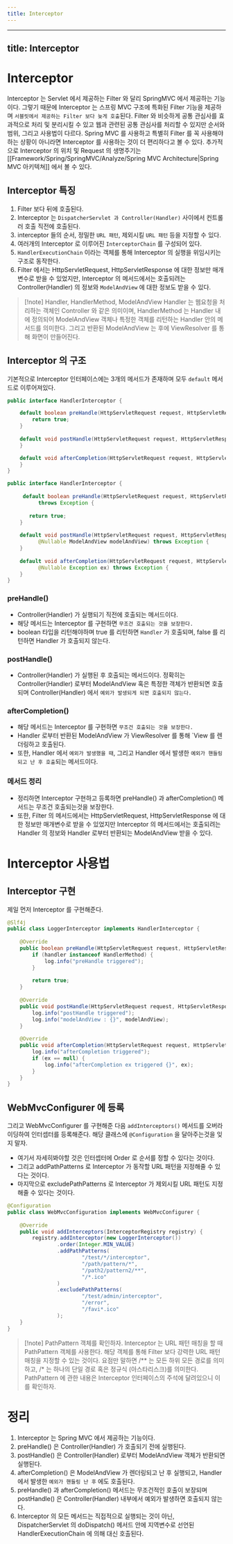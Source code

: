 ```yaml
---
title: Interceptor
---
```

---
title: Interceptor
---

# Interceptor
Interceptor 는 Servlet 에서 제공하는 Filter 와 달리 SpringMVC 에서 제공하는 기능이다. 그렇기 때문에 Interceptor 는 스프링 MVC 구조에 특화된 Filter 기능을 제공하며 `서블릿에서 제공하는 Filter 보다 늦게 호출`된다. Filter 와 비슷하게 공통 관심사를 효과적으로 처리 및 분리시킬 수 있고 웹과 관련된 공통 관심사를 처리할 수 있지만 순서와 범위, 그리고 사용법이 다르다. Spring MVC 를 사용하고 특별히 Filter 를 꼭 사용해야 하는 상황이 아니라면 Interceptor 를 사용하는 것이 더 편리하다고 볼 수 있다. 추가적으로 Interceptor 의 위치 및 Request 의 생명주기는 [[Framework/Spring/SpringMVC/Analyze/Spring MVC Architecture|Spring MVC 아키텍쳐]]  에서 볼 수 있다.

## Interceptor 특징
1. Filter 보다 뒤에 호출된다.
2. Interceptor 는 `DispatcherServlet 과 Controller(Handler)` 사이에서 컨트롤러 호출 직전에 호출된다.
3. interceptor 들의 순서, 정밀한 `URL 패턴`, 제외시킬 `URL 패턴` 등을 지정할 수 있다.
4. 여러개의 Interceptor 로 이루어진 `InterceptorChain` 를 구성되어 있다.
5. `HandlerExecutionChain` 이라는 객체를 통해 Interceptor 의 실행을 위임시키는 구조로 동작한다.
6. Filter 에서는 HttpServletRequest, HttpServletResponse 에 대한 정보만 매개변수로 받을 수 있었지만, Interceptor 의 메서드에서는 호출되려는 Controller(Handler) 의 정보와 `ModelAndView` 에 대한 정보도 받을 수 있다.

> [!note] Handler, HandlerMethod, ModelAndView
> Handler 는 웹요청을 처리하는 객체인 Controller 와 같은 의미이며, HandlerMethod 는 Handler 내에 정의되어 ModelAndView 객체나 특정한 객체를 리턴하는 Handler 안의 메서드를 의미한다. 그리고 반환된 ModelAndView 는 후에 ViewResolver 를 통해 화면이 만들어진다.

## Interceptor 의 구조
기본적으로 Interceptor 인터페이스에는 3개의 메서드가 존재하며 모두 `default` 메서드로 이루어져있다. 

```java
public interface HandlerInterceptor {

	default boolean preHandle(HttpServletRequest request, HttpServletResponse response, Object handler) throws Exception {  
		return true;  
	}
	
	default void postHandle(HttpServletRequest request, HttpServletResponse response, Object handler, @Nullable ModelAndView modelAndView) throws Exception {  
	}

	default void afterCompletion(HttpServletRequest request, HttpServletResponse response, Object handler, @Nullable Exception ex) throws Exception {  
	}
}
```


```java
public interface HandlerInterceptor {  
  
     default boolean preHandle(HttpServletRequest request, HttpServletResponse response, Object handler)  
          throws Exception {  
  
       return true;  
    }  
  
    default void postHandle(HttpServletRequest request, HttpServletResponse response, Object handler,  
          @Nullable ModelAndView modelAndView) throws Exception {  
    }  
    
    default void afterCompletion(HttpServletRequest request, HttpServletResponse response, Object handler,  
          @Nullable Exception ex) throws Exception {  
    }  
}
```

### preHandle()
- Controller(Handler) 가 실행되기 직전에 호출되는 메서드이다.
- 해당 메서드는 Interceptor 를 구현하면 `무조건 호출되는 것을 보장한다.`
- boolean 타입을 리턴해야하며 true 를 리턴하면 `Handler` 가 호출되며, false 를 리턴하면 Handler 가 호출되지 않는다. 

### postHandle()
- Controller(Handler) 가 실행된 후 호출되는 메서드이다. 정확히는 Controller(Handler) 로부터 ModelAndView 혹은 특정한 객체가 반환되면 호출되며 Controller(Handler) 에서 `예외가 발생되게 되면 호출되지 않는다.`

### afterCompletion()
- 해당 메서드는 Interceptor 를 구현하면 `무조건 호출되는 것을 보장한다.`
- Handler 로부터 반환된 ModelAndView 가 ViewResolver 를 통해 `View 를 렌더링하고 호출된다.
- 또한, Handler 에서 `예외가 발생했을 때`, 그리고 Handler 에서 발생한 `예외가 핸들링되고 난 후 호출`되는 메서드이다. 

### 메서드 정리
- 정리하면 Interceptor 구현하고 등록하면 preHandle() 과 afterCompletion() 메서드는 무조건 호출되는것을 보장한다.
- 또한, Filter 의 메서드에서는 HttpServletRequest, HttpServletResponse 에 대한 정보만 매개변수로 받을 수 있었지만 Interceptor 의 메서드에서는 호출되려는 Handler 의 정보와 Handler 로부터 반환되는 ModelAndView 받을 수 있다.
    
# Interceptor 사용법
## Interceptor 구현
제일 먼저 Interceptor 를 구현해준다.

```java
@Slf4j  
public class LoggerInterceptor implements HandlerInterceptor {  
  
    @Override  
    public boolean preHandle(HttpServletRequest request, HttpServletResponse response, Object handler) throws Exception {  
        if (handler instanceof HandlerMethod) {  
            log.info("preHandle triggered");  
        }  
  
        return true;  
    }  
  
    @Override  
    public void postHandle(HttpServletRequest request, HttpServletResponse response, Object handler, ModelAndView modelAndView) throws Exception {  
        log.info("postHandle triggered");  
        log.info("modelAndView : {}", modelAndView);  
    }  
  
    @Override  
    public void afterCompletion(HttpServletRequest request, HttpServletResponse response, Object handler, Exception ex) throws Exception {  
        log.info("afterCompletion triggered");  
        if (ex == null) {  
            log.info("afterCompletion ex triggered {}", ex);  
        }  
    }  
}
```

## WebMvcConfigurer 에 등록
그리고 WebMvcConfigurer 를 구현해준 다음 `addInterceptors()` 메서드를 오버라이딩하여 인터셉터를 등록해준다. 해당 클래스에 `@Configuration` 을 달아주는것을 잊지 말자.

- 여기서 자세히봐야할 것은 인터셉터에 Order 로 순서를 정할 수 있다는 것이다.
- 그리고 addPathPatterns 로 Interceptor 가 동작할 URL 패턴을 지정해줄 수 있다는 것이다.
- 마지막으로 excludePathPatterns 로 Interceptor 가 제외시킬 URL 패턴도 지정해줄 수 있다는 것이다.

```java
@Configuration  
public class WebMvcConfiguration implements WebMvcConfigurer {  
  
    @Override  
    public void addInterceptors(InterceptorRegistry registry) {  
        registry.addInterceptor(new LoggerInterceptor())  
                .order(Integer.MIN_VALUE)  
                .addPathPatterns(  
                        "/test/*/interceptor",  
                        "/path/pattern/*",  
                        "/path2/pattern2/**",  
                        "/*.ico"  
                )  
                .excludePathPatterns(  
                        "/test/admin/interceptor",  
                        "/error",  
                        "/favi*.ico"  
                );  
    }  
}
```

> [!note] PathPattern 객체를 확인하자.
> Interceptor 는 URL 패턴 매칭을 할 때  PathPattern 객체를 사용한다. 해당 객체를 통해 Filter 보다 강력한 URL 패턴 매칭을 지정할 수 있는 것이다. 요점만 말하면 /\*\* 는 모든 하위 모든 경로를 의미하고, /* 는 하나의 단일 경로 혹은 정규식 (아스타리스크)를 의미한다. PathPattern 에 관한 내용은 Interceptor 인터페이스의 주석에 달려있으니 이를 확인하자.

# 정리
1. Interceptor 는 Spring MVC 에서 제공하는 기능이다.
2. preHandle() 은 Controller(Handler) 가 호출되기 전에 실행된다.
3. postHandle() 은 Controller(Handler) 로부터 ModelAndView 객체가 반환되면 실행된다.
4. afterCompletion() 은 ModelAndView 가 렌더링되고 난 후 실행되고, Handler 에서 발생한 `예외가 핸들링 난 후` 에도 호출된다. 
5. preHandle() 과 afterCompletion() 메서드는 무조건적인 호출이 보장되며 postHandle() 은 Controller(Handler) 내부에서 예외가 발생하면 호출되지 않는다.
6. Interceptor 의 모든 메서드는 직접적으로 실행되는 것이 아닌, DispatcherServlet 의 doDispatch() 메서드 안에 지역변수로 선언된 HandlerExecutionChain 에 의해 대신 호출된다.
